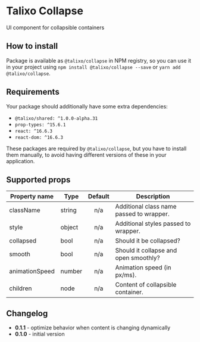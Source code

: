 # Talixo Collapse

UI component for collapsible containers

## How to install

Package is available as `@talixo/collapse` in NPM registry, so you can use it in your project
using `npm install @talixo/collapse --save` or `yarn add @talixo/collapse`.

## Requirements

Your package should additionally have some extra dependencies:

- `@talixo/shared: ^1.0.0-alpha.31`
- `prop-types: ^15.6.1`
- `react: ^16.6.3`
- `react-dom: ^16.6.3`

These packages are required by `@talixo/collapse`, but you have to install them manually,
to avoid having different versions of these in your application.

## Supported props

Property name  | Type      | Default | Description                    
---------------|-----------|:-------:|--------------------------------
className      | string    | n/a     | Additional class name passed to wrapper.
style          | object    | n/a     | Additional styles passed to wrapper.
collapsed      | bool      | n/a     | Should it be collapsed?
smooth         | bool      | n/a     | Should it collapse and open smoothly?
animationSpeed | number    | n/a     | Animation speed (in px/ms).
children       | node      | n/a     | Content of collapsible container.

## Changelog

- **0.1.1** - optimize behavior when content is changing dynamically
- **0.1.0** - initial version
